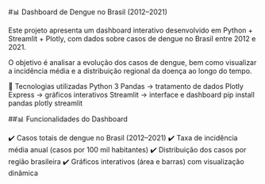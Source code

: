 #📊 Dashboard de Dengue no Brasil (2012–2021)

Este projeto apresenta um dashboard interativo desenvolvido em Python + Streamlit + Plotly, com dados sobre casos de dengue no Brasil entre 2012 e 2021.

O objetivo é analisar a evolução dos casos de dengue, bem como visualizar a incidência média e a distribuição regional da doença ao longo do tempo.

🚀 Tecnologias utilizadas
Python 3
Pandas
 → tratamento de dados
Plotly Express
 → gráficos interativos
Streamlit
 → interface e dashboard
 pip install pandas plotly streamlit

##📊 Funcionalidades do Dashboard

✔️ Casos totais de dengue no Brasil (2012–2021)
✔️ Taxa de incidência média anual (casos por 100 mil habitantes)
✔️ Distribuição dos casos por região brasileira
✔️ Gráficos interativos (área e barras) com visualização dinâmica
